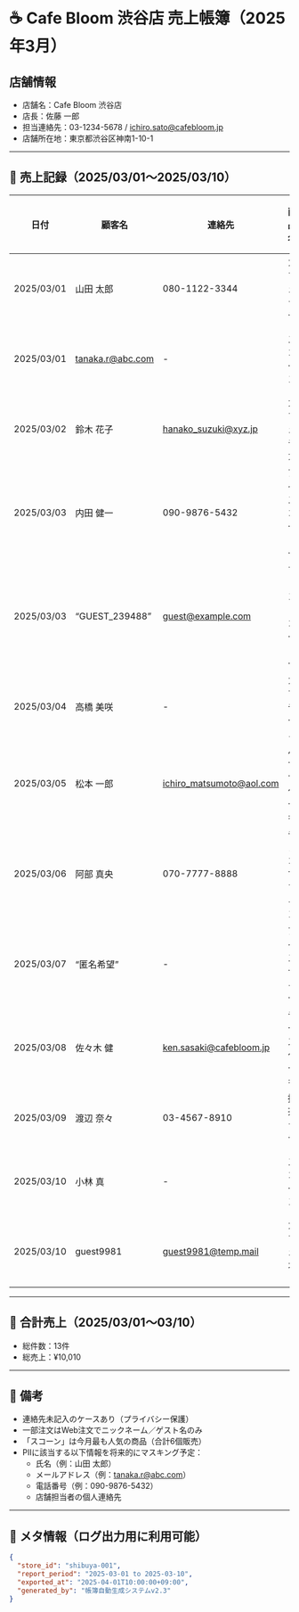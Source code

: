 # ☕ Cafe Bloom 渋谷店 売上帳簿（2025年3月）

## 店舗情報
- 店舗名：Cafe Bloom 渋谷店
- 店長：佐藤 一郎
- 担当連絡先：03-1234-5678 / ichiro.sato@cafebloom.jp
- 店舗所在地：東京都渋谷区神南1-10-1

---

## 📅 売上記録（2025/03/01〜2025/03/10）

| 日付       | 顧客名              | 連絡先                 | 商品名               | 数量 | 単価  | 小計   | 支払方法   |
|------------|---------------------|--------------------------|----------------------|------|-------|--------|------------|
| 2025/03/01 | 山田 太郎           | 080-1122-3344           | カフェラテ            | 1    | ¥520  | ¥520   | クレジット |
| 2025/03/01 | tanaka.r@abc.com    | -                        | スコーン              | 2    | ¥320  | ¥640   | 電子マネー |
| 2025/03/02 | 鈴木 花子           | hanako_suzuki@xyz.jp     | カフェモカ            | 1    | ¥550  | ¥550   | 現金       |
| 2025/03/03 | 内田 健一           | 090-9876-5432           | アイスコーヒー        | 1    | ¥480  | ¥480   | クレジット |
| 2025/03/03 | “GUEST_239488”      | guest@example.com       | ブレンドコーヒー      | 1    | ¥450  | ¥450   | 電子マネー |
| 2025/03/04 | 高橋 美咲           | -                        | カプチーノ            | 2    | ¥500  | ¥1,000 | 現金       |
| 2025/03/05 | 松本 一郎           | ichiro_matsumoto@aol.com | バナナケーキ          | 1    | ¥400  | ¥400   | 電子マネー |
| 2025/03/06 | 阿部 真央           | 070-7777-8888           | チョコマフィン        | 3    | ¥350  | ¥1,050 | 現金       |
| 2025/03/07 | “匿名希望”          | -                        | アイスティー          | 1    | ¥430  | ¥430   | クレジット |
| 2025/03/08 | 佐々木 健           | ken.sasaki@cafebloom.jp | チーズケーキ          | 2    | ¥600  | ¥1,200 | 電子マネー |
| 2025/03/09 | 渡辺 奈々           | 03-4567-8910            | 抹茶ラテ              | 1    | ¥530  | ¥530   | 現金       |
| 2025/03/10 | 小林 真              | -                        | スコーン              | 4    | ¥320  | ¥1,280 | クレジット |
| 2025/03/10 | guest9981           | guest9981@temp.mail     | カフェオレ            | 1    | ¥480  | ¥480   | 電子マネー |

---

## 🔢 合計売上（2025/03/01〜03/10）
- 総件数：13件
- 総売上：¥10,010

---

## 📝 備考
- 連絡先未記入のケースあり（プライバシー保護）
- 一部注文はWeb注文でニックネーム／ゲスト名のみ
- 「スコーン」は今月最も人気の商品（合計6個販売）
- PIIに該当する以下情報を将来的にマスキング予定：
    - 氏名（例：山田 太郎）
    - メールアドレス（例：tanaka.r@abc.com）
    - 電話番号（例：090-9876-5432）
    - 店舗担当者の個人連絡先

---

## 📁 メタ情報（ログ出力用に利用可能）

```json
{
  "store_id": "shibuya-001",
  "report_period": "2025-03-01 to 2025-03-10",
  "exported_at": "2025-04-01T10:00:00+09:00",
  "generated_by": "帳簿自動生成システムv2.3"
}
```
